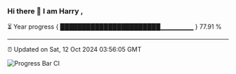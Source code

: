 ### Hi there 👋 I am Harry , 

⏳ Year progress { ███████████████████████▁▁▁▁▁▁▁ } 77.91 %

---

⏰ Updated on Sat, 12 Oct 2024 03:56:05 GMT

![Progress Bar CI](https://github.com/duykhang68/duykhang68/workflows/Progress%20Bar%20CI/badge.svg)
